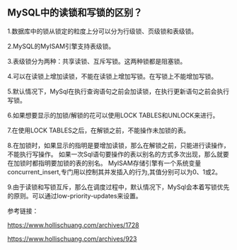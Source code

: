 ## MySQL中的读锁和写锁的区别？
1.数据库中的锁从锁定的粒度上分可以分为行级锁、页级锁和表级锁。

2.MySQL的MyISAM引擎支持表级锁。

3.表级锁分为两种：共享读锁、互斥写锁。这两种锁都是阻塞锁。

4.可以在读锁上增加读锁，不能在读锁上增加写锁。在写锁上不能增加写锁。

5.默认情况下，MySql在执行查询语句之前会加读锁，在执行更新语句之前会执行写锁。

6.如果想要显示的加锁/解锁的花可以使用LOCK TABLES和UNLOCK来进行。

7.在使用LOCK TABLES之后，在解锁之前，不能操作未加锁的表。

8.在加锁时，如果显示的指明是要增加读锁，那么在解锁之前，只能进行读操作，不能执行写操作。
如果一次Sql语句要操作的表以别名的方式多次出现，那么就要在加锁时都指明要加锁的表的别名。
MyISAM存储引擎有一个系统变量concurrent_insert,专门用以控制其并发插入的行为,其值分别可以为0、1或2。

9.由于读锁和写锁互斥，那么在调度过程中，默认情况下，MySql会本着写锁优先的原则。可以通过low-priority-updates来设置。

参考链接：

https://www.hollischuang.com/archives/1728

https://www.hollischuang.com/archives/923
